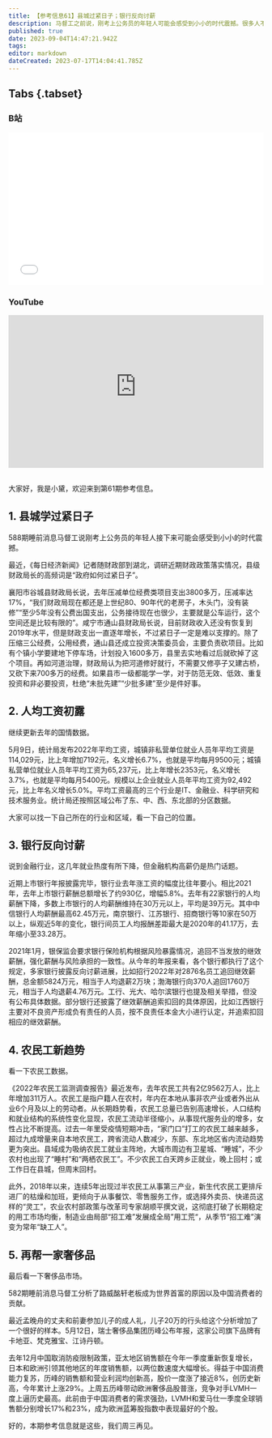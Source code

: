 ```yaml
---
title: 【参考信息61】县城过紧日子；银行反向讨薪
description: 马督工之前说，刚考上公务员的年轻人可能会感受到小小的时代震撼。很多人不信，最近《每日经济新闻》记者随财政部到湖北，县级财政局长的高频词是“政府如何过紧日子”。通山县还成立投资决策委员会，主要负责砍项目。统计局公布去年平均工资，大家可以找一下自己所在的行业和区域，看看在什么位置。农民工报告显示，总量告别高速增长，流动半径缩小，女性占比不断提高。另外，得益于中国消费能力复苏，瑞士奢侈品集团历峰的销售额和营业利润创新高。
published: true
date: 2023-09-04T14:47:21.942Z
tags: 
editor: markdown
dateCreated: 2023-07-17T14:04:41.785Z
---
```


## Tabs {.tabset}
### B站
<div style="position: relative; padding: 30% 45%;">
<iframe style="position: absolute; width: 100%; height: 100%; left: 0; top: 0;" src="//player.bilibili.com/player.html?&bvid=BV1Gz4y1h7b1&page=1&as_wide=1&high_quality=1&danmaku=1&autoplay=0" scrolling="no" border="0" frameborder="no" framespacing="0" allowfullscreen="true"></iframe>
</div>

### YouTube
<div style="position: relative; padding: 30% 45%;">
<iframe style="position: absolute; top: 0; left: 0; width: 100%; height: 100%;" src="https://www.youtube-nocookie.com/embed/YouTubeVID" title="YouTube video player" frameborder="0" allow="accelerometer; autoplay; clipboard-write; encrypted-media; gyroscope; picture-in-picture" allowfullscreen></iframe>
</div>

## 

大家好，我是小黛，欢迎来到第61期参考信息。

## 1. 县城学过紧日子

588期睡前消息马督工说刚考上公务员的年轻人接下来可能会感受到小小的时代震撼。

最近，《每日经济新闻》记者随财政部到湖北，调研近期财政政策落实情况，县级财政局长的高频词是“政府如何过紧日子”。

襄阳市谷城县财政局长说，去年压减单位经费类项目支出3800多万，压减率达17%，“我们财政局现在都还是上世纪80、90年代的老房子，木头门，没有装修”“至少5年没有公费出国支出，公务接待现在也很少，主要就是公车运行，这个空间还是比较有限的”。咸宁市通山县财政局长说，目前财政收入还没有恢复到2019年水平，但是财政支出一直逐年增长，不过紧日子一定是难以支撑的。除了压缩三公经费，公用经费，通山县还成立投资决策委员会，主要负责砍项目。比如有个镇小学要建地下停车场，计划投入1600多万，县里去实地看过后就砍掉了这个项目。再如河道治理，财政局认为把河道修好就行，不需要又修亭子又建古桥，又砍下来700多万的经费。如果县市一级都能学一学，对于防范无效、低效、重复投资和非必要投资，杜绝“未批先建”“少批多建”至少是件好事。

## 2. 人均工资初露

继续更新去年的国情数据。 

5月9日，统计局发布2022年平均工资，城镇非私营单位就业人员年平均工资是114,029元，比上年增加7192元，名义增长6.7%，也就是平均每月9500元；城镇私营单位就业人员年平均工资为65,237元，比上年增长2353元，名义增长3.7%，也就是平均每月5400元。规模以上企业就业人员年平均工资为92,492元，比上年名义增长5.0%。平均工资最高的三个行业是IT、金融业、科学研究和技术服务业。统计局还按照区域公布了东、中、西、东北部的分区数据。

大家可以找一下自己所在的行业和区域，看一下自己的位置。

## 3. 银行反向讨薪

说到金融行业，这几年就业热度有所下降，但金融机构高薪仍是热门话题。

近期上市银行年报披露完毕，银行业去年涨工资的幅度比往年要小。相比2021年，去年上市银行薪酬总额增长了约930亿，增幅5.8%。去年有22家银行的人均薪酬下降，多数上市银行的人均薪酬维持在30万元以上，平均是39万元。其中中信银行人均薪酬最高62.45万元，南京银行、江苏银行、招商银行等10家在50万以上，纵观近5年的变化，银行间员工人均报酬差距最大是2020年的41.17万，去年缩小至33.28万。

2021年1月，银保监会要求银行保险机构根据风险暴露情况，追回不当发放的继效薪酬，强化薪酬与风险承担的一致性。从今年的年报来看，各个银行都执行了这个规定，多家银行披露反向讨薪进展，比如招行2022年对2876名员工追回继效薪酬，总金额5824万元，相当于人均退薪2万块；渤海银行向370人追回1760万元，相当于人均退薪4.76万元。工行、光大、哈尔滨银行也提及相关举措，但没有公布具体数据。部分银行还披露了继效薪酬追索扣回的具体原因，比如江西银行主要对不良资产形成负有责任的人员，按不良责任本金大小进行认定，并追索扣回相应的继效薪酬。

## 4. 农民工新趋势

看一下农民工数据。

《2022年农民工监测调查报告》最近发布，去年农民工共有2亿9562万人，比上年增加311万人。农民工是指户籍人在农村，年内在本地从事非农产业或者外出从业6个月及以上的劳动者。从长期趋势看，农民工总量已告别高速增长，人口结构和就业结构的系统性变化显现，农民工流动半径缩小，从事现代服务业的增多，女性占比不断提高。过去一年里受疫情短期冲击，“家门口”打工的农民工越来越多，超过九成增量来自本地农民工，跨省流动人数减少，东部、东北地区省内流动趋势更为突出。县域成为吸纳农民工就业主阵地，大城市周边有卫星城、“睡城”，不少农村也出现了“睡村”和“两栖农民工”。不少农民工白天跨乡正就业，晚上回村；或工作日在县城，但周末回村。

此外，2018年以来，连续5年出现过半农民工从事第三产业，新生代农民工更排斥进厂的枯燥和加班，更倾向于从事餐饮、零售服务工作，或选择外卖员、快递员这样的“灵工”，农业农村部政策与改革司专家胡顺平撰文说，这彻底打破了长期稳定的用工市场均衡，制造业由局部“招工难”发展成全局”用工荒“，从季节“招工难”演变为常年“缺工人”。

## 5. 再帮一家奢侈品

最后看一下奢侈品市场。

582期睡前消息马督工分析了路威酩轩老板成为世界首富的原因以及中国消费者的贡献。

最近孟晚舟的丈夫和前妻参加儿子的成人礼，儿子20万的行头给这个分析增加了一个很好的样本。5月12日，瑞士奢侈品集团历峰公布年报，这家公司旗下品牌有卡地亚、梵克雅宝、江诗丹顿。

去年12月中国取消防疫限制政策，亚太地区销售额在今年一季度重新恢复增长，日本和欧洲引领其他地区的年度销售额，以两位数速度大幅增长。得益于中国消费能力复苏，历峰的销售额和营业利润均创新高，股价一度涨了接近8%，创历史新高，今年累计上涨29%。上周五历峰带动欧洲奢侈品股普涨，竞争对手LVMH一度上逼历史最高。此前由于中国消费者的需求强劲，LVMH和爱马仕一季度全球销售额分别增长17%和23%，成为欧洲蓝筹股指数中表现最好的个股。

好的，本期参考信息就是这些，我们周三再见。


